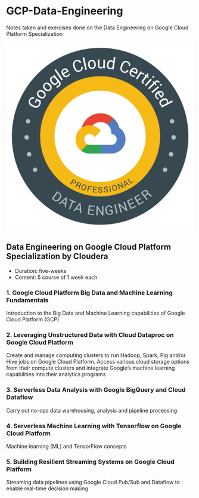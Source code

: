 # GCP-Data-Engineering
Notes taken and exercises done on the Data Engineering on Google Cloud Platform Specialization

![Icon](attachments/gcp-data-engineering.png)

## Data Engineering on Google Cloud Platform Specialization by Cloudera

- Duration: five-weeks
- Content: 5 course of 1 week each

### 1. Google Cloud Platform Big Data and Machine Learning Fundamentals
Introduction to the Big Data and Machine Learning capabilities of Google Cloud Platform (GCP)

### 2. Leveraging Unstructured Data with Cloud Dataproc on Google Cloud Platform
Create and manage computing clusters to run Hadoop, Spark, Pig and/or Hive jobs on Google Cloud Platform. Access various cloud storage options from their compute clusters and integrate Google’s machine learning capabilities into their analytics programs

### 3. Serverless Data Analysis with Google BigQuery and Cloud Dataflow
Carry out no-ops data warehousing, analysis and pipeline processing

### 4. Serverless Machine Learning with Tensorflow on Google Cloud Platform
Machine learning (ML) and TensorFlow concepts

### 5. Building Resilient Streaming Systems on Google Cloud Platform
Streaming data pipelines using Google Cloud Pub/Sub and Dataflow to enable real-time decision making
